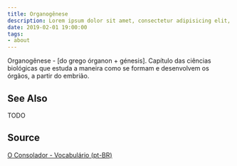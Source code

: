 ```yaml
---
title: Organogênese
description: Lorem ipsum dolor sit amet, consectetur adipisicing elit, sed do eiusmod tempor incididunt ut labore et dolore magna aliqua.  TODO
date: 2019-02-01 19:00:00
tags:
- about
---
```


Organogênese - [do grego órganon + génesis]. Capítulo das ciências biológicas que estuda a maneira como se formam e desenvolvem os órgãos, a partir do embrião.

## See Also
TODO

## Source
[O Consolador - Vocabulário (pt-BR)](http://www.oconsolador.com.br/linkfixo/vocabulario/principal.html)
